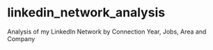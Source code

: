 # linkedin_network_analysis
Analysis of my LinkedIn Network by Connection Year, Jobs, Area and Company
